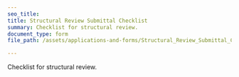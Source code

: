 ```yaml
---
seo_title: 
title: Structural Review Submittal Checklist
summary: Checklist for structural review.
document_type: form
file_path: /assets/applications-and-forms/Structural_Review_Submittal_Checklist.pdf

---
```

Checklist for structural review. 
